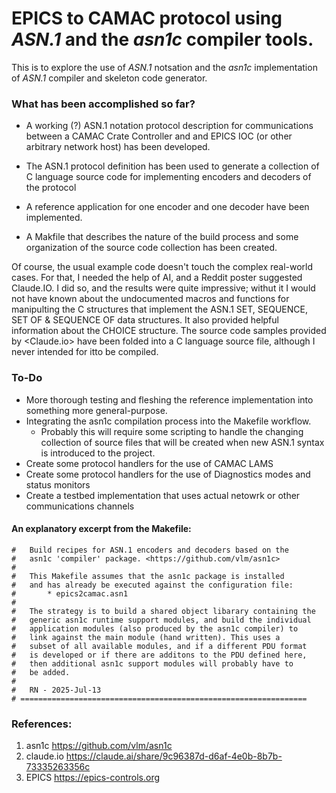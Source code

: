 # EPICS to CAMAC protocol using *ASN.1* and the *asn1c* compiler tools.
This is to explore the use of *ASN.1* notsation and the *asn1c* implementation of *ASN.1* compiler and skeleton code generator.

### What has been accomplished so far?

* A working (?) ASN.1 notation protocol description for communications between a CAMAC Crate Controller 
and and EPICS IOC (or other arbitrary network host) has been developed.

* The ASN.1 protocol definition has been used to generate a collection of C language source code for implementing
 encoders and decoders of the protocol
 
* A reference application for one encoder and one decoder have been implemented.
	
* A Makfile that describes the nature of the build process and some organization 
of the source code collection has been created.

Of course, the usual example code doesn't touch the complex real-world cases. For that, I needed the help of 
AI, and a Reddit poster suggested Claude.IO. I did so, and the results were quite impressive; withut it I would 
not have known about the undocumented macros and functions for manipulting the C structures that implement the
ASN.1 SET, SEQUENCE, SET OF & SEQUENCE OF data structures. It also provided helpful information about the 
CHOICE structure. The source code samples provided by <Claude.io> have been folded into a C language source file,
although I never intended for itto be compiled.

### To-Do

* More thorough testing and fleshing the reference implementation into something more general-purpose.
* Integrating the asn1c compilation process into the Makefile workflow.
    * Probably this will require some scripting to handle the changing collection of source files that will be created when new ASN.1 syntax is introduced to the project.
* Create some protocol handlers for the use of CAMAC LAMS
* Create some protocol handlers for the use of Diagnostics modes and status monitors
* Create a testbed implementation that uses actual netowrk or other communications channels

#### An explanatory excerpt from the Makefile:

```make
#	Build recipes for ASN.1 encoders and decoders based on the
#	asn1c 'compiler' package. <https://github.com/vlm/asn1c>
#
#	This Makefile assumes that the asn1c package is installed 
#  	and has already be executed against the configuration file:
#  		* epics2camac.asn1
#
#	The strategy is to build a shared object libarary containing the
#	generic asn1c runtime support modules, and build the individual
#	application modules (also produced by the asn1c compiler) to 
#	link against the main module (hand written). This uses a 
#	subset of all available modules, and if a different PDU format
#	is developed or if there are additons to the PDU defined here,
#	then additional asn1c support modules will probably have to 
#	be added.
#	
#	RN - 2025-Jul-13 
# ================================================================
```
### References:
1. asn1c <https://github.com/vlm/asn1c>
2. claude.io  <https://claude.ai/share/9c96387d-d6af-4e0b-8b7b-73335263356c>
3. EPICS <https://epics-controls.org>
